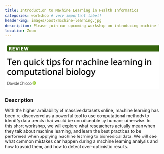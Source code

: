 ```yaml
---
title: Introduction to Machine Learning in Health Informatics
categories: workshop # very important label!
header-img: images/post/machine-learning.jpg
description: Please join our upcoming workshop on introducing machine learning and its best practices by Dr. Davide Chicco a scientific research associate at the Institute of Health Policy, Management and Evaluation at the University of Toronto.
location: Zoom
---
```


<div class="row">
<div class="col-sm-2"></div>
<div class="col-sm-8">
    <img src="/images/post/machine-learning.jpg">
</div>
<div class="col-sm-2"></div>
</div>

### Description

With the higher availability of massive datasets online, machine learning has been re-discovered as a powerful tool to use computational methods to identify data trends that would be unnoticeable by humans otherwise. In this short workshop, we will explore what researchers actually mean when they talk about machine learning, and learn the best practices to be performed when applying machine learning to biomedical data. We will see what common mistakes can happen during a machine learning analysis and how to avoid them, and how to detect over-optimistic results.